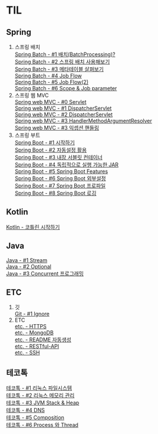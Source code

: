 # TIL
## Spring
1. 스프링 배치  
[Spring Batch - #1 배치(BatchProcessing)?](./spring/batch/SpringBatchApplication.md)  
[Spring Batch - #2 스프링 배치 사용해보기](./spring/batch/SpringBatchApplication1.md)  
[Spring Batch - #3 메타테이블 살펴보기](./spring/batch/SpringBatchMetaTable.md)  
[Spring Batch - #4 Job Flow](./spring/batch/SpringBatchApplication2.md)  
[Spring Batch - #5 Job Flow(2)](./spring/batch/SpringBatchApplication3.md)  
[Spring Batch - #6 Scope & Job parameter](./spring/batch/SpringBatchApplication4.md)  
2. 스프링 웹 MVC  
[Spring web MVC - #0 Servlet ](./spring/webmvc/ServletApplication.md)  
[Spring web MVC - #1 DispatcherServlet](./spring/webmvc/DispatcherServlet0.md)  
[Spring web MVC - #2 DispatcherServlet](./spring/webmvc/DispatcherServlet1.md)  
[Spring web MVC - #3 HandlerMethodArgumentResolver](./spring/webmvc/HandlerMethodArgumentResolver.md)  
[Spring web MVC - #3 익셉션 핸들링](./spring/webmvc/HandlingException.md)  
3. 스프링 부트  
[Spring Boot - #1 시작하기](./spring/boot/SpringBootBasic1.md)  
[Spring Boot - #2 자동설정 활용](./spring/boot/SpringBootBasic2.md)  
[Spring Boot - #3 내장 서블릿 컨테이너](./spring/boot/SpringBootBasic3_imbeded_sevlet_container.md)  
[Spring Boot - #4 독립적으로 실행 가능한 JAR](./spring/boot/SpringBootBasic4.md)  
[Spring Boot - #5 Spring Boot Features](./spring/boot/SpringBootBasic5.md)  
[Spring Boot - #6 Spring Boot 외부설정](./spring/boot/SpringBootBasic6.md)  
[Spring Boot - #7 Spring Boot 프로파일  ](./spring/boot/SpringBootBasic7.md)  
[Spring Boot - #8 Spring Boot 로깅  ](./spring/boot/SpringBootBasic8.md)  
## Kotlin
[Kotlin -  코틀린 시작하기](./kotlin/KotlinIntro.md)  
## Java
[Java - #1 Stream ](./java/JavaStream.md)  
[Java - #2 Optional](./java/JavaOptional.md)  
[Java - #3 Concurrent 프로그래밍 ](./java/JavaConcurrent.md)  
## ETC
1. 깃  
[Git - #1 Ignore](./git/Ignore.md)  
2. ETC  
[etc. -  HTTPS ](./etc/Https.md)  
[etc. -  MongoDB](./etc/MongoDB.md)  
[etc. -  README 자동생성](./etc/ReadMeAutoCreator.md)  
[etc. -  RESTful-API](./etc/RESTfulAPI.md)  
[etc. -  SSH](./etc/SSH.md)  
## 테코톡
[테코톡 - #1 리눅스 파일시스템](./techtalk/LinuxFileSystem.md)  
[테코톡 - #2 리눅스 메모리 관리](./techtalk/LinuxMemory.md)  
[테코톡 - #3 JVM Stack & Heap](./techtalk/JVM_Stack_Heap.md)  
[테코톡 - #4 DNS](./techtalk/DNS.md)  
[테코톡 - #5 Composition](./techtalk/Composition.md)  
[테코톡 - #6 Process 와 Thread](./techtalk/ProcessThread.md)  
